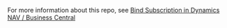 For more information about this repo, see [Bind Subscription in Dynamics NAV / Business Central](https://ricardomoinhos.com/bindsubscription/)